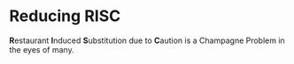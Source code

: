 # Reducing RISC

**R**estaurant **I**nduced **S**ubstitution due to **C**aution is a Champagne Problem in the eyes of many. 